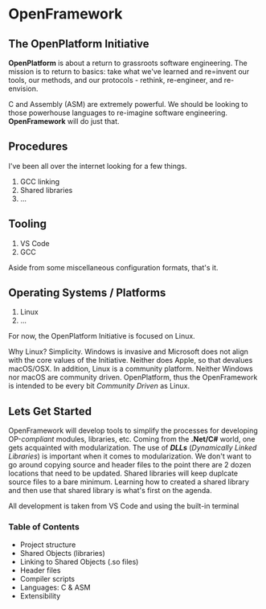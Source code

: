 # OpenFramework
## The OpenPlatform Initiative

 **OpenPlatform** is about a return to grassroots software engineering. The mission is to return to basics: take what we've learned and re=invent our tools, our methods, and our protocols - rethink, re-engineer, and re-envision.

 C and Assembly (ASM) are extremely powerful. We should be looking to those powerhouse languages to re-imagine software engineering. **OpenFramework** will do just that.

 ## Procedures
 I've been all over the internet looking for a few things.

 1. GCC linking
 2. Shared libraries
 3. ...

 ## Tooling
 1. VS Code
 2. GCC

 Aside from some miscellaneous configuration formats, that's it.

 ## Operating Systems / Platforms
 1. Linux
 2. ...

 For now, the OpenPlatform Initiative is focused on Linux.

 Why Linux? Simplicity. Windows is invasive and Microsoft does not align with the core values of the Initiative. Neither does Apple, so that devalues macOS/OSX. In addition, Linux is a community platform. Neither Windows nor macOS are community driven. OpenPlatform, thus the OpenFramework is intended to be every bit *Community Driven* as Linux.

 ## Lets Get Started
 OpenFramework will develop tools to simplify the processes for developing OP-*compliant* modules, libraries, etc. Coming from the **.Net/C#** world, one gets acquainted with modularization. The use of ***DLLs*** (*Dynamically Linked Libraries*) is important when it comes to modularization. We don't want to go around copying source and header files to the point there are 2 dozen locations that need to be updated. Shared libraries will keep duplcate source files to a bare minimum. Learning how to created a shared library and then use that shared library is what's first on the agenda.

 All development is taken from VS Code and using the built-in terminal

 ### Table of Contents
 - Project structure
 - Shared Objects (libraries)
 - Linking to Shared Objects (.so files)
 - Header files
 - Compiler scripts
 - Languages: C & ASM
 - Extensibility
